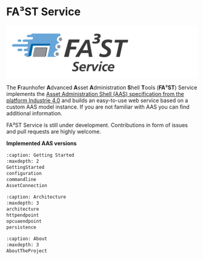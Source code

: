 # FA³ST Service 

![FA³ST Logo Light](../images/Fa3st-Service_positiv.png "FA³ST Service Logo")

The **F**raunhofer **A**dvanced **A**sset **A**dministration **S**hell **T**ools (**FA³ST**) Service implements the [Asset Administration Shell (AAS) specification from the platform Industrie 4.0](https://www.plattform-i40.de/SiteGlobals/IP/Forms/Listen/Downloads/EN/Downloads_Formular.html?cl2Categories_TechnologieAnwendungsbereich_name=Verwaltungsschale) and builds an easy-to-use web service based on a custom AAS model instance. If you are not familiar with AAS you can find additional information.

FA³ST Service is still under development. Contributions in form of issues and pull requests are highly welcome. 

<b>Implemented AAS versions</b>


```{toctree} 
:caption: Getting Started
:maxdepth: 2
GettingStarted
configuration
commandline
AssetConnection
```

```{toctree} 
:caption: Architecture
:maxdepth: 3
architecture
httpendpoint
opcuaendpoint
persistence
```

```{toctree} 
:caption: About
:maxdepth: 3
AboutTheProject
```
